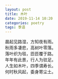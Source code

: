 ```yaml
---
layout: post
title: 木叶
date: 2019-11-14 10:20
categories: poetry
tags: 季语
---
```


晨起见路湿，方知夜有雨。  
秋雨多凄悲，高树叶零落。  
落叶织为毯，匝匝覆于路。  
年年有此景，行人为驻足。  
人生如木叶，四季谓寿长。  
何时秋风起，委身寄尘土。  